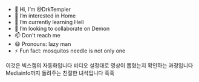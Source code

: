 - 👋 Hi, I’m @DrkTempler
- 👀 I’m interested in Home
- 🌱 I’m currently learning Hell
- 💞️ I’m looking to collaborate on Demon
- 📫 Don't reach me 
- 😄 Pronouns: lazy man
- ⚡ Fun fact: mosquitos needle is not only one

이것은 빅스캠의 자동화입니다
비디오 설정대로 영상이 뽑혔는지 확인하는 과정입니다
Mediainfo까지 돌려주는 친절한 녀석입니다
흑흑

<!---
DrkTempler/DrkTempler is a ✨ special ✨ repository because its `README.md` (this file) appears on your GitHub profile.
You can click the Preview link to take a look at your changes.
--->
